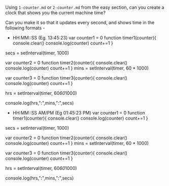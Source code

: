 Using `1-counter.md` or `2-counter.md` from the easy section, can you create a
clock that shows you the current machine time?

Can you make it so that it updates every second, and shows time in the following formats - 

 - HH:MM::SS (Eg. 13:45:23)
var counter1 = 0
function timer1(counter){
    console.clear()
    console.log(counter)
    count+=1
}

secs = setInterval(timer, 1000)

var counter2 = 0
function timer2(counter){
    console.clear()
    console.log(counter)
    count+=1
}
mins = setInterval(timer, 60 * 1000)

var counter3 = 0
function timer3(counter){
    console.clear()
    console.log(counter)
    count+=1
}

hrs = setInterval(timer, 60*60*1000)

console.log(hrs,":",mins,":",secs)
 - HH:MM::SS AM/PM (Eg 01:45:23 PM)
var counter1 = 0
function timer1(counter){
    console.clear()
    console.log(counter)
    count+=1
}

secs = setInterval(timer, 1000)

var counter2 = 0
function timer2(counter){
    console.clear()
    console.log(counter)
    count+=1
}
mins = setInterval(timer, 60 * 1000)

var counter3 = 0
function timer3(counter){
    console.clear()
    console.log(counter)
    count+=1
}

hrs = setInterval(timer, 60*60*1000)

console.log(hrs,":",mins,":",secs)